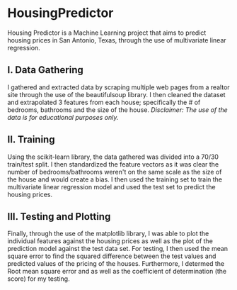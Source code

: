 # HousingPredictor
Housing Predictor is a Machine Learning project that aims to predict housing prices in San Antonio, Texas, through the use of multivariate linear regression.

## I. Data Gathering
I gathered and extracted data by scraping multiple web pages from a realtor site through the use of the beautifulsoup library. I then cleaned the dataset and extrapolated 3 features from each house; specifically the # of bedrooms, bathrooms and the size of the house. *Disclaimer: The use of the data is for educational purposes only.*

## II. Training
Using the scikit-learn library, the data gathered was divided into a 70/30 train/test split. I then standardized the feature vectors as it was clear the number of bedrooms/bathrooms weren't on the same scale as the size of the house and would create a bias. I then used the training set to train the multivariate linear regression model and used the test set to predict the housing prices.  

## III. Testing and Plotting
Finally, through the use of the matplotlib library, I was able to plot the individual features against the housing prices as well as the plot of the prediction model against the test data set. For testing, I then used the mean square error to find the squared difference between the test values and predicted values of the pricing of the houses. Furthermore, I determed the Root mean square error and as well as the coefficient of determination (the score) for my testing.
